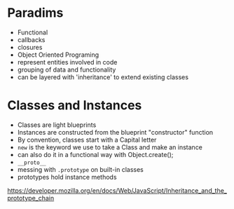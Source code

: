 
# Paradims

- Functional
 - callbacks
 - closures
- Object Oriented Programing
 - represent entities involved in code
 - grouping of data and functionality
 - can be layered with 'inheritance' to extend existing classes

# Classes and Instances

- Classes are light blueprints
- Instances are constructed from the blueprint "constructor" function
- By convention, classes start with a Capital letter
- `new` is the keyword we use to take a Class and make an instance
 - can also do it in a functional way with Object.create();
- `__proto__`
- messing with `.prototype` on built-in classes
- prototypes hold instance methods


https://developer.mozilla.org/en/docs/Web/JavaScript/Inheritance_and_the_prototype_chain
